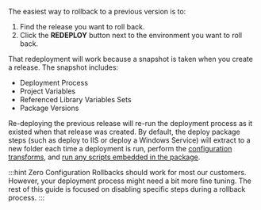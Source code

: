 The easiest way to rollback to a previous version is to:

1. Find the release you want to roll back.
2. Click the **REDEPLOY** button next to the environment you want to roll back.

That redeployment will work because a snapshot is taken when you create a release.  The snapshot includes:

- Deployment Process
- Project Variables
- Referenced Library Variables Sets
- Package Versions

Re-deploying the previous release will re-run the deployment process as it existed when that release was created.  By default, the deploy package steps (such as deploy to IIS or deploy a Windows Service) will extract to a new folder each time a deployment is run, perform the [configuration transforms](/docs/projects/steps/configuration-features/structured-configuration-variables-feature/), and [run any scripts embedded in the package](/docs/deployments/custom-scripts/scripts-in-packages/).  

:::hint
Zero Configuration Rollbacks should work for most our customers.  However, your deployment process might need a bit more fine tuning.  The rest of this guide is focused on disabling specific steps during a rollback process.
:::